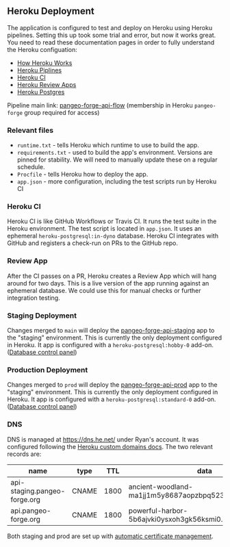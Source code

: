## Heroku Deployment

The application is configured to test and deploy on Heroku using Heroku pipelines.
Setting this up took some trial and error, but now it works great.
You need to read these documentation pages in order to fully understand the
Heroku configuation:

- [How Heroku Works](https://devcenter.heroku.com/articles/how-heroku-works)
- [Heroku Piplines](https://devcenter.heroku.com/articles/pipelines)
- [Heroku CI](https://devcenter.heroku.com/articles/heroku-ci)
- [Heroku Review Apps](https://devcenter.heroku.com/articles/github-integration-review-apps)
- [Heroku Postgres](https://devcenter.heroku.com/articles/heroku-postgresql)

Pipeline main link: [pangeo-forge-api-flow](https://dashboard.heroku.com/pipelines/17cc0239-494f-4a68-aa75-3da7c466709c) (membership in Heroku `pangeo-forge` group required for access)

### Relevant files

- `runtime.txt` - tells Heroku which runtime to use to build the app.
- `requirements.txt` - used to build the app's environment. Versions are pinned for stability.
  We will need to manually update these on a regular schedule.
- `Procfile` - tells Heroku how to deploy the app.
- `app.json` - more configuration, including the test scripts run by Heroku CI

### Heroku CI

Heroku CI is like GitHub Workflows or Travis CI. It runs the test suite in the Heroku environment.
The test script is located in `app.json`. It uses an ephemeral `heroku-postgresql:in-dyno` database.
Heroku CI integrates with GitHub and registers a check-run on PRs to the GitHub repo.

### Review App

After the CI passes on a PR, Heroku creates a Review App which will hang around for two days.
This is a live version of the app running against an ephemeral database.
We could use this for manual checks or further integration testing.

### Staging Deployment

Changes merged to `main` will deploy the [pangeo-forge-api-staging](https://dashboard.heroku.com/apps/pangeo-forge-api-staging) app to the "staging" environment.
This is currently the only deployment configured in Heroku.
It app is configured with a `heroku-postgresql:hobby-0` add-on.
([Database control panel](https://data.heroku.com/datastores/1eae941d-caa0-405b-8e41-08f8959f7db2))

### Production Deployment

Changes merged to `prod` will deploy the [pangeo-forge-api-prod](https://dashboard.heroku.com/apps/pangeo-forge-api-prod) app to the "staging" environment.
This is currently the only deployment configured in Heroku.
It app is configured with a `heroku-postgresql:standard-0` add-on.
([Database control panel](https://data.heroku.com/datastores/bcd81fa2-0601-4882-b439-d5cefc63dfe3))

### DNS

DNS is managed at https://dns.he.net/ under Ryan's account.
It was configured following the [Heroku custom domains docs](https://devcenter.heroku.com/articles/custom-domains).
The two relevant records are:

| name                         | type  | TTL  | data                                                    |
| ---------------------------- | ----- | ---- | ------------------------------------------------------- |
| api-staging.pangeo-forge.org | CNAME | 1800 | ancient-woodland-ma1jj1m5y8687aopzbpq523p.herokudns.com |
| api.pangeo-forge.org         | CNAME | 1800 | powerful-harbor-5b6ajvki0ysxoh3gk56ksmi0.herokudns.com  |

Both staging and prod are set up with [automatic certificate management](https://devcenter.heroku.com/articles/automated-certificate-management).
